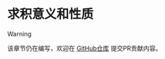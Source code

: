 # 求积意义和性质
> [!WARNING]
> 该章节仍在编写，欢迎在 [GitHub仓库](https://github.com/TickPoints/algorithm_learning) 提交PR贡献内容。
